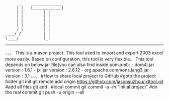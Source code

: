           _     _____________   
         | |   |_____________| 
         | |         | |
         | |         | |
         | |         | |
         | |         | |
         / |         | |                                                   
    ____/ /          | |
    \____/           |_|

---
、、、
This is a maven project.
This tool used to import and export 2003 excel more easily.
Based on configuration, this tool is very flexible。
This tool depends on below jar file(you can also find inside pom.xml):
	- dom4j.jar                          version : 1.6.1
	- jxl.jar                            version : 2.6.12
	- org.apache.commons.lang3.jar       version : 3.1
、、、
#How to share local project to GitHub
#goto the project folder 
git init
git remote add origin https://github.com/jasonsuzhou/jxltool.git
#add all files
git add .
#local commit
git commit -a -m "Initial project"
#do the real commit
git push -u origin --all